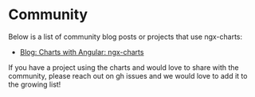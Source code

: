 # Community

Below is a list of community blog posts or projects that use ngx-charts:

- [Blog: Charts with Angular: ngx-charts](http://www.beyondjava.net/blog/charts-with-angular-ngx-charts-formerly-ng2d3/#more-6133)

If you have a project using the charts and would love to share with the community, please reach out on gh issues and we would love to add it to the growing list!